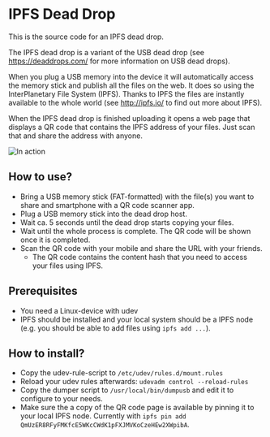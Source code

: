 # IPFS Dead Drop

This is the source code for an IPFS dead drop.

The IPFS dead drop is a variant of the 
USB dead drop (see https://deaddrops.com/ for more information on USB dead drops).

When you plug a USB memory into the device it will automatically access the memory 
stick and publish all the files on the web. It does so using the 
InterPlanetary File System (IPFS). Thanks to IPFS the files are instantly available
to the whole world (see http://ipfs.io/ to find out more about IPFS).

When the IPFS dead drop is finished uploading it opens a web page that displays a 
QR code that contains the IPFS address of your files. Just scan that and share the
address with anyone.

![In action](https://ipfs.io/ipfs/Qmb6JxfKsNhAoa8CVPpSrEH8hiHVWrJh7AtSWgHd9GyRZ6)

## How to use?

  * Bring a USB memory stick (FAT-formatted) with the file(s) you want to share and smartphone with a QR code scanner app.
  * Plug a USB memory stick into the dead drop host.
  * Wait ca. 5 seconds until the dead drop starts copying your files.
  * Wait until the whole process is complete. The QR code will be shown once it is completed.
  * Scan the QR code with your mobile and share the URL with your friends.
     * The QR code contains the content hash that you need to access your files using IPFS.

## Prerequisites

  * You need a Linux-device with udev
  * IPFS should be installed and your local system should be a IPFS node (e.g. you should be able to add files using `ipfs add ...`).

## How to install?

  * Copy the udev-rule-script to `/etc/udev/rules.d/mount.rules`
  * Reload your udev rules afterwards: `udevadm control --reload-rules`
  * Copy the dumper script to `/usr/local/bin/dumpusb` and edit it to configure to your needs.
  * Make sure the a copy of the QR code page is available by pinning it to your local IPFS node. Currently with `ipfs pin add QmUzER8RFyFMKfcE5WKcCWdK1pFXJMVKoCzeHEw2XWpibA`.
